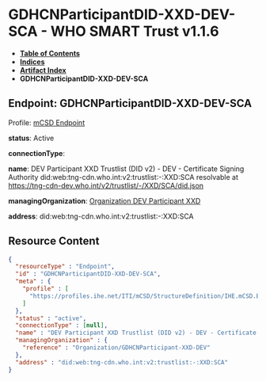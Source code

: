 # GDHCNParticipantDID-XXD-DEV-SCA - WHO SMART Trust v1.1.6

* [**Table of Contents**](toc.md)
* [**Indices**](indices.md)
* [**Artifact Index**](artifacts.md)
* **GDHCNParticipantDID-XXD-DEV-SCA**

## Endpoint: GDHCNParticipantDID-XXD-DEV-SCA

Profile: [mCSD Endpoint](https://profiles.ihe.net/ITI/mCSD/4.0.0/StructureDefinition-IHE.mCSD.Endpoint.html)

**status**: Active

**connectionType**: 

**name**: DEV Participant XXD Trustlist (DID v2) - DEV - Certificate Signing Authority did:web:tng-cdn.who.int:v2:trustlist:-:XXD:SCA resolvable at https://tng-cdn-dev.who.int/v2/trustlist/-/XXD/SCA/did.json

**managingOrganization**: [Organization DEV Participant XXD](Organization-GDHCNParticipant-XXD-DEV.md)

**address**: did:web:tng-cdn.who.int:v2:trustlist:-:XXD:SCA



## Resource Content

```json
{
  "resourceType" : "Endpoint",
  "id" : "GDHCNParticipantDID-XXD-DEV-SCA",
  "meta" : {
    "profile" : [
      "https://profiles.ihe.net/ITI/mCSD/StructureDefinition/IHE.mCSD.Endpoint"
    ]
  },
  "status" : "active",
  "connectionType" : [null],
  "name" : "DEV Participant XXD Trustlist (DID v2) - DEV - Certificate Signing Authority\ndid:web:tng-cdn.who.int:v2:trustlist:-:XXD:SCA\nresolvable at https://tng-cdn-dev.who.int/v2/trustlist/-/XXD/SCA/did.json",
  "managingOrganization" : {
    "reference" : "Organization/GDHCNParticipant-XXD-DEV"
  },
  "address" : "did:web:tng-cdn.who.int:v2:trustlist:-:XXD:SCA"
}

```
